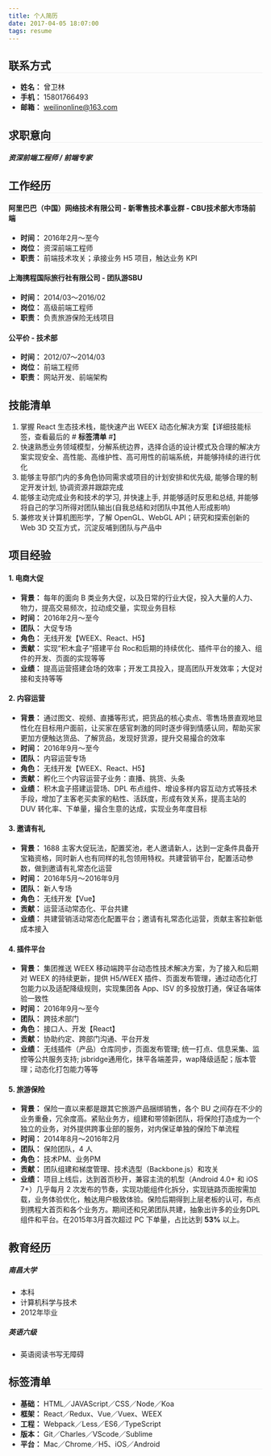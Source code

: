 ```yaml
---
title: 个人简历
date: 2017-04-05 18:07:00
tags: resume
---
```


<style type="text/css">
  .post-info {
    display: none;
  }

  h1, h2 {
    border-bottom: 1px solid #eeeeee;
  }
</style>

## 联系方式

* **姓名：** 曾卫林
* **手机：** 15801766493
* **邮箱：** weilinonline@163.com

## 求职意向

##### 资深前端工程师 / 前端专家

## 工作经历

#### 阿里巴巴（中国）网络技术有限公司 - 新零售技术事业群 - CBU技术部大市场前端 

* **时间：** 2016年2月～至今
* **岗位：** 资深前端工程师
* **职责：** 前端技术攻关；承接业务 H5 项目，触达业务 KPI

#### 上海携程国际旅行社有限公司 - 团队游SBU

* **时间：** 2014/03～2016/02
* **岗位：** 高级前端工程师
* **职责：** 负责旅游保险无线项目

#### 公平价 - 技术部

* **时间：** 2012/07～2014/03
* **岗位：** 前端工程师
* **职责：** 网站开发、前端架构

## 技能清单

1. 掌握 React 生态技术栈，能快速产出 WEEX 动态化解决方案【详细技能标签，查看最后的 # <b>标签清单</b> #】
2. 快速熟悉业务领域模型，分解系统边界，选择合适的设计模式及合理的解决方案实现安全、高性能、高维护性、高可用性的前端系统，并能够持续的进行优化
3. 能够主导部门内的多角色协同需求或项目的计划安排和优先级, 能够合理的制定开发计划, 协调资源并跟踪完成
4. 能够主动完成业务和技术的学习, 并快速上手, 并能够适时反思和总结, 并能够将自己的学习所得对团队输出(自我总结和对团队中其他人形成影响)
5. 兼修攻关计算机图形学，了解 OpenGL、WebGL API；研究和探索创新的 Web 3D 交互方式，沉淀反哺到团队与产品中

## 项目经验

#### 1. 电商大促

  * **背景：** 每年的面向 B 类业务大促，以及日常的行业大促，投入大量的人力、物力，提高交易频次，拉动成交量，实现业务目标
  * **时间：** 2016年2月～至今
  * **团队：** 大促专场
  * **角色：** 无线开发【WEEX、React、H5】
  * **贡献：** 实现“积木盒子”搭建平台 Roc和后期的持续优化、插件平台的接入、组件的开发、页面的实现等等
  * **业绩：** 提高运营搭建会场的效率；开发工具投入，提高团队开发效率；大促对接和支持等等

#### 2. 内容运营

  * **背景：** 通过图文、视频、直播等形式，把货品的核心卖点、零售场景直观地显性化在目标用户面前，让买家在感官刺激的同时逐步得到情感认同，帮助买家更加方便触达货品、了解货品，发现好货源，提升交易撮合的效率
  * **时间：** 2016年9月～至今
  * **团队：** 内容运营专场
  * **角色：** 无线开发【WEEX、React、H5】
  * **贡献：** 孵化三个内容运营子业务：直播、挑货、头条
  * **业绩：** 积木盒子搭建运营场、DPL 布点组件、增设多样内容互动方式等技术手段，增加了主客老买卖家的粘性、活跃度，形成有效关系，提高主站的 DUV 转化率、下单量，撮合生意的达成，实现业务年度目标

#### 3. 邀请有礼

  * **背景：** 1688 主客大促玩法，配置奖池，老人邀请新人，达到一定条件具备开宝箱资格，同时新人也有同样的礼包领用特权。共建营销平台，配置活动参数，做到邀请有礼常态化运营
  * **时间：** 2016年5月～2016年9月
  * **团队：** 新人专场
  * **角色：** 无线开发【Vue】
  * **贡献：** 运营活动常态化、平台共建
  * **业绩：** 共建营销活动常态化配置平台；邀请有礼常态化运营，贡献主客拉新低成本接入

#### 4. 插件平台

  * **背景：** 集团推送 WEEX 移动端跨平台动态性技术解决方案，为了接入和后期对 WEEX 的持续更新，提供 H5/WEEX 插件、页面发布管理，通过动态化打包能力以及适配降级规则，实现集团各 App、ISV 的多投放打通，保证各端体验一致性
  * **时间：** 2016年9月～至今
  * **团队：** 跨技术部门
  * **角色：** 接口人、开发【React】
  * **贡献：** 协助约定、跨部门沟通、平台开发
  * **业绩：** 无线插件（产品）仓库同步，页面发布管理; 统一打点、信息采集、监控等公共服务支持; jsbridge通用化，抹平各端差异，wap降级适配；版本管理；动态化打包能力等等

#### 5. 旅游保险

  * **背景：** 保险一直以来都是跟其它旅游产品捆绑销售，各个 BU 之间存在不少的业务重叠，冗余度高。紧贴业务方，组建和带领新团队，将保险打造成为一个独立的业务，对外提供跨事业部的服务，对内保证单独的保险下单流程
  * **时间：** 2014年8月～2016年2月
  * **团队：** 保险团队，4 人
  * **角色：** 技术PM、业务PM
  * **贡献：** 团队组建和梯度管理、技术选型（Backbone.js）和攻关
  * **业绩：** 项目上线后，达到首页秒开，兼容主流的机型（Android 4.0+ 和 iOS 7+）几乎每月 2 次发布的节奏，实现功能组件化拆分，实现链路页面按需加载，业务体验优化，触达用户极致体验。保险后期得到上层老板的认可，布点到携程大首页和各个业务方。期间还和兄弟团队共建，抽象出许多的业务DPL组件和平台。在2015年3月首次超过 PC 下单量，占比达到 **53%** 以上。

## 教育经历

##### 南昌大学

* 本科
* 计算机科学与技术
* 2012年毕业

##### 英语六级

* 英语阅读书写无障碍

## 标签清单
* **基础：** HTML／JAVAScript／CSS／Node／Koa
* **框架：** React／Redux、Vue／Vuex、WEEX
* **工程：** Webpack／Less／ES6／TypeScript
* **版本：** Git／Charles／VScode／Sublime
* **平台：** Mac／Chrome／H5、iOS／Android
